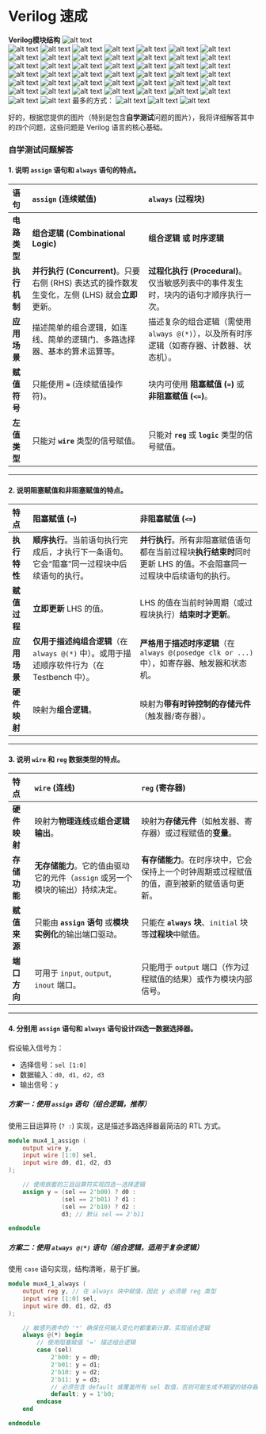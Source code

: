 # Verilog 速成  
**Verilog模块结构**
![alt text](./images/image.png)  
![alt text](./images/image-1.png)
![alt text](./images/image-2.png)
![alt text](./images/image-3.png)
![alt text](./images/image-4.png)
![alt text](./images/image-5.png)
![alt text](./images/image-6.png)
![alt text](./images/image-7.png)
![alt text](./images/image-8.png)
![alt text](./images/image-9.png)
![alt text](./images/image-10.png)
![alt text](./images/image-11.png)
![alt text](./images/image-12.png)
![alt text](./images/image-13.png)
![alt text](./images/image-14.png)
![alt text](./images/image-15.png)
![alt text](./images/image-16.png)
![alt text](./images/image-17.png)
![alt text](./images/image-18.png)
![alt text](./images/image-19.png)
![alt text](./images/image-20.png)
![alt text](./images/image-21.png)
![alt text](./images/image-22.png)
![alt text](./images/image-23.png)
![alt text](./images/image-24.png)
![alt text](./images/image-25.png)
![alt text](./images/image-26.png)
![alt text](./images/image-27.png)
![alt text](./images/image-28.png)
![alt text](./images/image-29.png)
![alt text](./images/image-31.png)
![alt text](./images/image-32.png)
![alt text](./images/image-33.png)
![alt text](./images/image-34.png)
![alt text](./images/image-35.png)
![alt text](./images/image-36.png)
![alt text](./images/image-37.png)
![alt text](./images/image-38.png)
![alt text](./images/image-39.png)
![alt text](./images/image-40.png)
![alt text](./images/image-41.png)
![alt text](./images/image-42.png)
![alt text](./images/image-43.png)
![alt text](./images/image-44.png)
![alt text](./images/image-45.png)
最多的方式：
![alt text](./images/image-46.png)
![alt text](./images/image-47.png)
![alt text](./images/image-48.png)


好的，根据您提供的图片（特别是包含**自学测试**问题的图片），我将详细解答其中的四个问题，这些问题是 Verilog 语言的核心基础。

### 自学测试问题解答

#### 1\. 说明 `assign` 语句和 `always` 语句的特点。

| 语句 | `assign` (连续赋值) | `always` (过程块) |
| :--- | :--- | :--- |
| **电路类型** | **组合逻辑 (Combinational Logic)** | **组合逻辑 或 时序逻辑** |
| **执行机制** | **并行执行 (Concurrent)**。只要右侧 (RHS) 表达式的操作数发生变化，左侧 (LHS) 就会**立即**更新。 | **过程化执行 (Procedural)**。仅当敏感列表中的事件发生时，块内的语句才顺序执行一次。 |
| **应用场景** | 描述简单的组合逻辑，如连线、简单的逻辑门、多路选择器、基本的算术运算等。 | 描述复杂的组合逻辑（需使用 `always @(*)`），以及所有时序逻辑（如寄存器、计数器、状态机）。 |
| **赋值符号** | 只能使用 **`=`** (连续赋值操作符)。 | 块内可使用 **阻塞赋值 (`=`)** 或 **非阻塞赋值 (`<=`)**。 |
| **左值类型** | 只能对 **`wire`** 类型的信号赋值。 | 只能对 **`reg`** 或 **`logic`** 类型的信号赋值。 |

-----

#### 2\. 说明阻塞赋值和非阻塞赋值的特点。

| 特点 | 阻塞赋值 (`=`) | 非阻塞赋值 (`<=`) |
| :--- | :--- | :--- |
| **执行特性** | **顺序执行**。当前语句执行完成后，才执行下一条语句。它会“阻塞”同一过程块中后续语句的执行。 | **并行执行**。所有非阻塞赋值语句都在当前过程块**执行结束时**同时更新 LHS 的值。不会阻塞同一过程块中后续语句的执行。 |
| **赋值过程** | **立即更新** LHS 的值。 | LHS 的值在当前时钟周期（或过程块执行）**结束时才更新**。 |
| **应用场景** | **仅用于描述纯组合逻辑**（在 `always @(*)` 中）。或用于描述顺序软件行为（在 Testbench 中）。 | **严格用于描述时序逻辑**（在 `always @(posedge clk or ...)` 中），如寄存器、触发器和状态机。 |
| **硬件映射** | 映射为**组合逻辑**。 | 映射为**带有时钟控制的存储元件**（触发器/寄存器）。 |

-----

#### 3\. 说明 `wire` 和 `reg` 数据类型的特点。

| 特点 | `wire` (连线) | `reg` (寄存器) |
| :--- | :--- | :--- |
| **硬件映射** | 映射为**物理连线**或**组合逻辑输出**。 | 映射为**存储元件**（如触发器、寄存器）或过程赋值的**变量**。 |
| **存储功能** | **无存储能力**。它的值由驱动它的元件（`assign` 或另一个模块的输出）持续决定。 | **有存储能力**。在时序块中，它会保持上一个时钟周期或过程赋值的值，直到被新的赋值语句更新。 |
| **赋值来源** | 只能由 **`assign` 语句** 或**模块实例化**的输出端口驱动。 | 只能在 **`always` 块**、`initial` 块等**过程块**中赋值。 |
| **端口方向** | 可用于 `input`, `output`, `inout` 端口。 | 只能用于 `output` 端口（作为过程赋值的结果）或作为模块内部信号。 |

-----

#### 4\. 分别用 `assign` 语句和 `always` 语句设计四选一数据选择器。

假设输入信号为：

  * 选择信号：`sel [1:0]`
  * 数据输入：`d0, d1, d2, d3`
  * 输出信号：`y`

##### 方案一：使用 `assign` 语句（组合逻辑，推荐）

使用三目运算符 (`? :`) 实现，这是描述多路选择器最简洁的 RTL 方式。

```verilog
module mux4_1_assign (
    output wire y,
    input wire [1:0] sel,
    input wire d0, d1, d2, d3
);

    // 使用嵌套的三目运算符实现四选一选择逻辑
    assign y = (sel == 2'b00) ? d0 : 
               (sel == 2'b01) ? d1 : 
               (sel == 2'b10) ? d2 : 
               d3; // 默认 sel == 2'b11

endmodule
```

##### 方案二：使用 `always @(*)` 语句（组合逻辑，适用于复杂逻辑）

使用 `case` 语句实现，结构清晰，易于扩展。

```verilog
module mux4_1_always (
    output reg y, // 在 always 块中赋值，因此 y 必须是 reg 类型
    input wire [1:0] sel,
    input wire d0, d1, d2, d3
);

    // 敏感列表中的 '*' 确保任何输入变化时都重新计算，实现组合逻辑
    always @(*) begin
        // 使用阻塞赋值 '=' 描述组合逻辑
        case (sel)
            2'b00: y = d0;
            2'b01: y = d1;
            2'b10: y = d2;
            2'b11: y = d3;
            // 必须包含 default 或覆盖所有 sel 取值，否则可能生成不期望的锁存器(Latch)
            default: y = 1'b0; 
        endcase
    end

endmodule
```